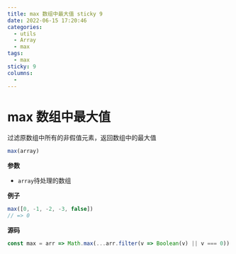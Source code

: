 ```yaml
---
title: max 数组中最大值 sticky 9
date: 2022-06-15 17:20:46
categories: 
  - utils
  - Array
  - max
tags: 
  - max
sticky: 9
columns: 
  - 
---
```

# max 数组中最大值

过滤原数组中所有的非假值元素，返回数组中的最大值

```js
max(array)
```

**参数**

- `array`待处理的数组

**例子**

```js
max([0, -1, -2, -3, false])
// => 0
```

**源码**

```js
const max = arr => Math.max(...arr.filter(v => Boolean(v) || v === 0))
```
